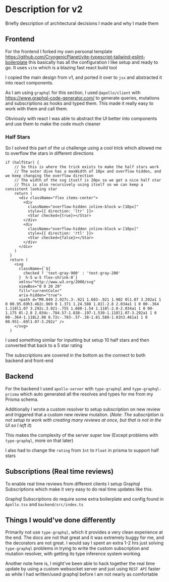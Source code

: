 # Description for v2

Briefly description of architectural decisions I made and why I made them


## Frontend

For the frontend I forked my own personal template https://github.com/CryogenicPlanet/vite-typescript-tailwind-eslint-boilerplate this basically has all the configuration I like setup and ready to go. It uses `vite` which is a blazing fast react build tool

I copied the main design from v1, and ported it over to `jsx` and abstracted it into react components.

As I am using `graphql` for this section, I used `@apollo/client` with https://www.graphql-code-generator.com/ to generate queries, mutations and subscriptions as hooks and typed them. This made it really easy to work with them and call them.


Obviously with react I was able to abstract the UI better into components and use them to make the code much cleaner

### Half Stars

So I solved this part of the ui challenge using a cool trick which allowed me to overflow the stars in different directions

```tsx
if (halfStar) {
    // So this is where the trick exists to make the half stars work
    // The outer dive has a maxWidth of 10px and overflow hidden, and we keep changing the overflow direction
    // The width of the svg itself is 20px so we get a nice half star
    // This is also recursively using itself so we can keep a consistent looking star
    return (
      <div className="flex items-center">
        <div
          className="overflow-hidden inline-block w-[10px]"
          style={{ direction: 'ltr' }}>
          <Star checked={true}></Star>
        </div>
        <div
          className="overflow-hidden inline-block w-[10px]"
          style={{ direction: 'rtl' }}>
          <Star checked={false}></Star>
        </div>
      </div>
    )
  }
  return (
    <svg
      className={`${
        checked ? 'text-gray-900' : 'text-gray-200'
      }  h-5 w-5 flex-shrink-0`}
      xmlns="http://www.w3.org/2000/svg"
      viewBox="0 0 20 20"
      fill="currentColor"
      aria-hidden="true">
      <path d="M9.049 2.927c.3-.921 1.603-.921 1.902 0l1.07 3.292a1 1 0 00.95.69h3.462c.969 0 1.371 1.24.588 1.81l-2.8 2.034a1 1 0 00-.364 1.118l1.07 3.292c.3.921-.755 1.688-1.54 1.118l-2.8-2.034a1 1 0 00-1.175 0l-2.8 2.034c-.784.57-1.838-.197-1.539-1.118l1.07-3.292a1 1 0 00-.364-1.118L2.98 8.72c-.783-.57-.38-1.81.588-1.81h3.461a1 1 0 00.951-.69l1.07-3.292z" />
    </svg>
  )
```

I used something similar for inputting but setup 10 half stars and then converted that back to a 5 star rating


The subscriptions are covered in the bottom as the connect to both backend and front-end


## Backend

For the backend I used `apollo-server` with `type-graphql` and `type-graphql-prisma` which auto generated all the resolves and types for me from my Prisma schema.

Additionally I wrote a custom resolver to setup subscription on new review and triggered that a custom new review mutation. (_Note: The subscription is not setup to work with creating many reviews at once, but that is not in the UI so I left it_)

This makes the complexity of the server super low (Except problems with `type-graphql`, more on that later)

I also had to change the `rating` from `Int` to `Float` in prisma to support half stars


## Subscriptions (Real time reviews)

To enable real time reviews from different clients I setup Graphql Subscriptions which make it very easy to do real time updates like this. 

Graphql Subscriptions do require some extra boilerplate and config found in `Apollo.tsx` and `backend/src/index.ts`


## Things I would've done differently

Primarily not use `type-graphql`, which it provides a very clean experience at the end. The docs are not that great and it was extremely buggy for me, and the decorators are not great. I would say I spent an extra 1-2 hrs just solving `type-graphql` problems in trying to write the custom subscription and mutation resolver, with getting its type inference system working.

Another note here is, I might've been able to hack together the real time update by using a custom websocket server and just using `REST API` faster as while I had written/used graphql before I am not nearly as comfortable